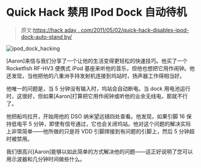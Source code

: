 # Quick Hack 禁用 IPod Dock 自动待机

> 原文:[https://hack aday . com/2011/05/02/quick-hack-disables-ipod-dock-auto-stand by/](https://hackaday.com/2011/05/02/quick-hack-disables-ipod-dock-auto-standby/)

![ipod_dock_hacking](../Images/13344c19665687f7768c17952ad0e9b1.png "ipod_dock_hacking")

[Aaron]来信与我们分享了一个让他的生活变得更轻松的快速技巧。他买了一个 Rocketfish RF-HV3 便携式 iPod 基座来听他的音乐，但他也想把它用作闹钟。他还发现，当他把他的八重洲手持发射机连接到坞站时，扬声器工作得相当好。

他唯一的问题是，当 5 分钟没有输入时，坞站会自动断电。当 dock 用电池运行时，这很好，但如果[Aaron]打算把它用作闹钟或听他的业余无线电，那就不行了。

他把船坞拉开，开始用他的 DSO 纳米望远镜四处查看。他发现，如果引脚 16 保持低电平 5 分钟，即使有信号通过，它也会关闭坞站。他对这个问题的解决实际上非常简单——他所做的只是将 VDD 引脚焊接到有问题的引脚上，然后 5 分钟超时被禁用。

我们很高兴[Aaron]能够以如此简单的方式解决他的问题——这正好说明了您可以用示波器和几分钟时间做些什么。